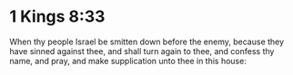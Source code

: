 # 1 Kings 8:33

When thy people Israel be smitten down before the enemy, because they have sinned against thee, and shall turn again to thee, and confess thy name, and pray, and make supplication unto thee in this house: